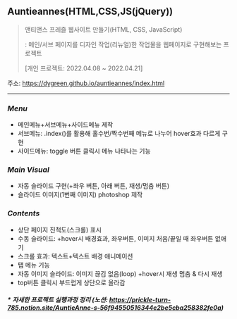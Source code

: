 ## Auntieannes(HTML,CSS,JS(jQuery))
>앤티앤스 프레즐 웹사이트 만들기(HTML, CSS, JavaScript)
> 
> : 메인/서브 페이지를 디자인 작업(리뉴얼)한 작업물을 웹페이지로 구현해보는 프로젝트
> 
> [개인 프로젝트: 2022.04.08 ~ 2022.04.21]

주소: https://dygreen.github.io/auntieannes/index.html
***
### ***Menu***
* 메인메뉴+서브메뉴+사이드메뉴 제작
* 서브메뉴: .index()를 활용해 홀수번/짝수번째 메뉴로 나누어 hover효과 다르게 구현
* 사이드메뉴: toggle 버튼 클릭시 메뉴 나타나는 기능 

### ***Main Visual***
* 자동 슬라이드 구현(+좌우 버튼, 아래 버튼, 재생/멈춤 버튼)
* 슬라이드 이미지(1번째 이미지) photoshop 제작

### ***Contents***
* 상단 페이지 진척도(스크롤) 표시
* 수동 슬라이드: +hover시 배경효과, 좌우버튼, 이미지 처음/끝일 때 좌우버튼 없애기
* 스크롤 효과: 텍스트+텍스트 배경 애니메이션
* 탭 메뉴 기능
* 자동 이미지 슬라이드: 이미지 끊김 없음(loop) +hover시 재생 멈춤 & 다시 재생
* top버튼 클릭시 부드럽게 상단으로 올라감

#### _* 자세한 프로젝트 실행과정 정리 (노션: https://prickle-turn-785.notion.site/AuntieAnne-s-56f94550516344e2be5cba258382fe0a)_
